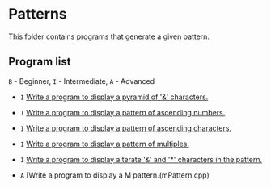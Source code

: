 # Patterns

This folder contains programs that generate a given pattern.

## Program list

`B` - Beginner, `I` - Intermediate, `A` - Advanced

* `I` [Write a program to display a pyramid of '&' characters.](ampersandPyramidPattern.cpp)

* `I` [Write a program to display a pattern of ascending numbers.](ascendingPattern.cpp)

* `I` [Write a program to display a pattern of ascending characters.](characterPattern.cpp)

* `I` [Write a program to display a pattern of multiples.](multiplesPattern.cpp)

* `I` [Write a program to display alterate '&' and '*' characters in the pattern.](evenOddPattern.cpp)

* `A` [Write a program to display a M pattern.(mPattern.cpp)
